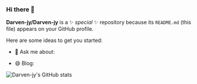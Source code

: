 ### Hi there 👋
**Darven-jy/Darven-jy** is a ✨ _special_ ✨ repository because its `README.md` (this file) appears on your GitHub profile.

Here are some ideas to get you started:


- 💬 Ask me about: 

- 😄 Blog: 



![Darven-jy's GitHub stats](https://github-readme-stats.vercel.app/api?username=Darven-jy)
